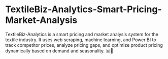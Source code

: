 # TextileBiz-Analytics-Smart-Pricing-Market-Analysis
TextileBiz-Analytics is a smart pricing and market analysis system for the textile industry. It uses web scraping, machine learning, and Power BI to track competitor prices, analyze pricing gaps, and optimize product pricing dynamically based on demand and seasonality. 📊🚀
